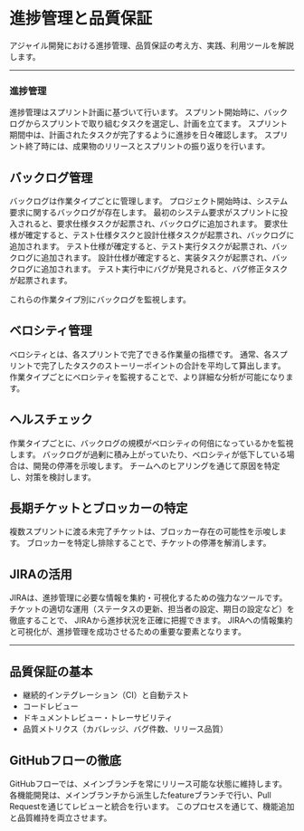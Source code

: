 # 進捗管理と品質保証

アジャイル開発における進捗管理、品質保証の考え方、実践、利用ツールを解説します。

---

### 進捗管理

進捗管理はスプリント計画に基づいて行います。
スプリント開始時に、バックログからスプリントで取り組むタスクを選定し、計画を立てます。
スプリント期間中は、計画されたタスクが完了するように進捗を日々確認します。
スプリント終了時には、成果物のリリースとスプリントの振り返りを行います。

## バックログ管理

バックログは作業タイプごとに管理します。
プロジェクト開始時は、システム要求に関するバックログが存在します。
最初のシステム要求がスプリントに投入されると、要求仕様タスクが起票され、バックログに追加されます。
要求仕様が確定すると、テスト仕様タスクと設計仕様タスクが起票され、バックログに追加されます。
テスト仕様が確定すると、テスト実行タスクが起票され、バックログに追加されます。
設計仕様が確定すると、実装タスクが起票され、バックログに追加されます。
テスト実行中にバグが発見されると、バグ修正タスクが起票されます。

これらの作業タイプ別にバックログを監視します。

## ベロシティ管理

ベロシティとは、各スプリントで完了できる作業量の指標です。
通常、各スプリントで完了したタスクのストーリーポイントの合計を平均して算出します。
作業タイプごとにベロシティを監視することで、より詳細な分析が可能になります。

## ヘルスチェック

作業タイプごとに、バックログの規模がベロシティの何倍になっているかを監視します。
バックログが過剰に積み上がっていたり、ベロシティが低下している場合は、開発の停滞を示唆します。
チームへのヒアリングを通じて原因を特定し、対策を検討します。

## 長期チケットとブロッカーの特定

複数スプリントに渡る未完了チケットは、ブロッカー存在の可能性を示唆します。
ブロッカーを特定し排除することで、チケットの停滞を解消します。

## JIRAの活用

JIRAは、進捗管理に必要な情報を集約・可視化するための強力なツールです。
チケットの適切な運用（ステータスの更新、担当者の設定、期日の設定など）を徹底することで、
JIRAから進捗状況を正確に把握できます。
JIRAへの情報集約と可視化が、進捗管理を成功させるための重要な要素となります。

---

## 品質保証の基本

- 継続的インテグレーション（CI）と自動テスト
- コードレビュー
- ドキュメントレビュー・トレーサビリティ
- 品質メトリクス（カバレッジ、バグ件数、リリース品質）

## GitHubフローの徹底

GitHubフローでは、メインブランチを常にリリース可能な状態に維持します。
各機能開発は、メインブランチから派生したfeatureブランチで行い、Pull Requestを通じてレビューと統合を行います。
このプロセスを通じて、機能追加と品質維持を両立させます。
